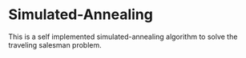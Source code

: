 # Simulated-Annealing
This is a self implemented simulated-annealing algorithm to solve the traveling salesman problem.
